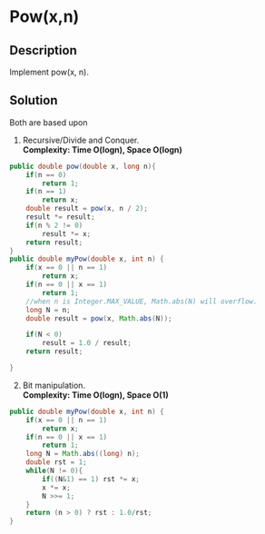 # Pow(x,n)
## Description
Implement pow(x, n).  
## Solution
Both are based upon 
1. Recursive/Divide and Conquer.  
**Complexity: Time O(logn), Space O(logn)**  
```java
public double pow(double x, long n){
    if(n == 0)
        return 1;
    if(n == 1)
        return x;
    double result = pow(x, n / 2);
    result *= result;
    if(n % 2 != 0)
        result *= x;
    return result;
}
public double myPow(double x, int n) {
    if(x == 0 || n == 1)
        return x;
    if(n == 0 || x == 1)
        return 1;
    //when n is Integer.MAX_VALUE, Math.abs(N) will overflow.
    long N = n;
    double result = pow(x, Math.abs(N));

    if(N < 0)
        result = 1.0 / result;
    return result;

}
```
2. Bit manipulation.  
**Complexity: Time O(logn), Space O(1)**
```java
public double myPow(double x, int n) {
    if(x == 0 || n == 1)
        return x;
    if(n == 0 || x == 1)
        return 1;
    long N = Math.abs((long) n);
    double rst = 1;
    while(N != 0){
        if((N&1) == 1) rst *= x;
        x *= x;
        N >>= 1;
    }
    return (n > 0) ? rst : 1.0/rst;
}
```
